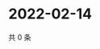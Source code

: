 # 2022-02-14

共 0 条

<!-- BEGIN WEIBO -->
<!-- 最后更新时间 Mon Feb 14 2022 20:14:18 GMT+0800 (China Standard Time) -->

<!-- END WEIBO -->
